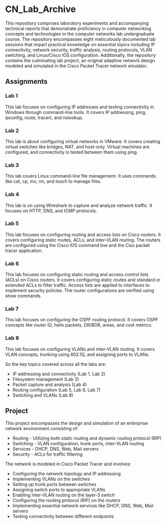 # CN_Lab_Archive
This repository comprises laboratory experiments and accompanying technical reports that demonstrate proficiency in computer networking concepts and technologies in the computer networks lab undergraduate course. The repository encompasses eight meticulously documented lab sessions that impart practical knowledge on essential topics including IP connectivity, network security, traffic analysis, routing protocols, VLAN switching, and Linux/Cisco IOS configuration. Additionally, the repository contains the culminating lab project, an original adaptive network design modeled and simulated in the Cisco Packet Tracer network emulator.

## Assignments
### Lab 1
This lab focuses on configuring IP addresses and testing connectivity in Windows through command-line tools. It covers IP addressing, ping, ipconfig, route, tracert, and nslookup.

### Lab 2
This lab is about configuring virtual networks in VMware. It covers creating virtual switches like bridges, NAT, and host-only. Virtual machines are configured, and connectivity is tested between them using ping.

### Lab 3
This lab covers Linux command-line file management. It uses commands like cat, cp, mv, rm, and touch to manage files.

### Lab 4
This lab is on using Wireshark to capture and analyze network traffic. It focuses on HTTP, DNS, and ICMP protocols.

### Lab 5
This lab focuses on configuring routing and access lists on Cisco routers. It covers configuring static routes, ACLs, and inter-VLAN routing. The routers are configured using the Cisco IOS command line and the Ciso packet tracer application.

### Lab 6
This lab focuses on configuring static routing and access control lists (ACLs) on Cisco routers. It covers configuring static routes and standard or extended ACLs to filter traffic. Access lists are applied to interfaces to implement security policies. The router configurations are verified using show commands.

### Lab 7
This lab focuses on configuring the OSPF routing protocol. It covers OSPF concepts like router ID, hello packets, DR/BDR, areas, and cost metrics.

### Lab 8
This lab focuses on configuring VLANs and inter-VLAN routing. It covers VLAN concepts, trunking using 802.1Q, and assigning ports to VLANs.

So the key topics covered across all the labs are:
- IP addressing and connectivity (Lab 1, Lab 2)
- Filesystem management (Lab 3)
- Packet capture and analysis (Lab 4)
- Routing configuration (Lab 5, Lab 6, Lab 7)
- Switching and VLANs (Lab 8)

## Project
This project encompasses the design and simulation of an enterprise network environment consisting of:
- Routing - Utilizing both static routing and dynamic routing protocol (RIP)
- Switching - VLAN configuration, trunk ports, inter-VLAN routing
- Services - DHCP, DNS, Web, Mail servers
- Security - ACLs for traffic filtering

The network is modeled in Cisco Packet Tracer and involves:
* Configuring the network topology and IP addressing
* Implementing VLANs on the switches
* Setting up trunk ports between switches
* Assigning switch ports to appropriate VLANs
* Enabling inter-VLAN routing on the layer-3 switch
* Configuring the routing protocol (RIP) on the routers
* Implementing essential network services like DHCP, DNS, Web, Mail servers
* Testing connectivity between different endpoints
